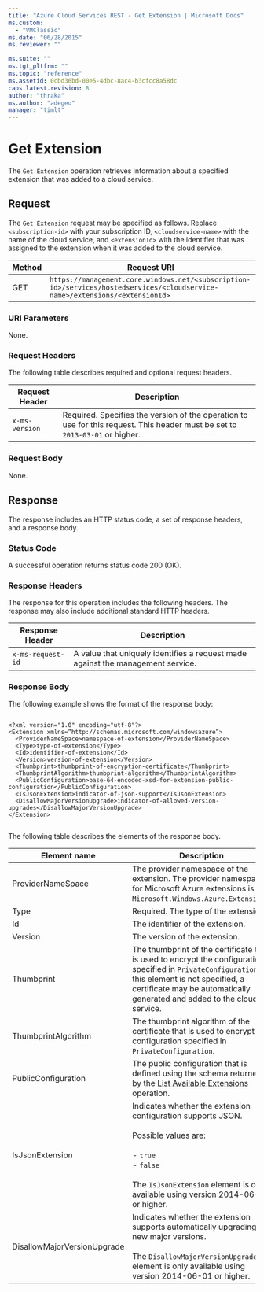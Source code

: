 ```yaml
---
title: "Azure Cloud Services REST - Get Extension | Microsoft Docs"
ms.custom: 
  - "VMClassic"
ms.date: "06/28/2015"
ms.reviewer: ""

ms.suite: ""
ms.tgt_pltfrm: ""
ms.topic: "reference"
ms.assetid: 0cbd36bd-00e5-4dbc-8ac4-b3cfcc8a58dc
caps.latest.revision: 8
author: "thraka"
ms.author: "adegeo"
manager: "timlt"
---
```

# Get Extension
The `Get Extension` operation retrieves information about a specified extension that was added to a cloud service.  
  
## Request  
 The `Get Extension` request may be specified as follows. Replace `<subscription-id>` with your subscription ID, `<cloudservice-name>` with the name of the cloud service, and `<extensionId>` with the identifier that was assigned to the extension when it was added to the cloud service.  
  
|Method|Request URI|  
|------------|-----------------|  
|GET|`https://management.core.windows.net/<subscription-id>/services/hostedservices/<cloudservice-name>/extensions/<extensionId>`|  
  
### URI Parameters  
 None.  
  
### Request Headers  
 The following table describes required and optional request headers.  
  
|Request Header|Description|  
|--------------------|-----------------|  
|`x-ms-version`|Required. Specifies the version of the operation to use for this request. This header must be set to `2013-03-01` or higher.|  
  
### Request Body  
 None.  
  
## Response  
 The response includes an HTTP status code, a set of response headers, and a response body.  
  
### Status Code  
 A successful operation returns status code 200 (OK).  
  
### Response Headers  
 The response for this operation includes the following headers. The response may also include additional standard HTTP headers.  
  
|Response Header|Description|  
|---------------------|-----------------|  
|`x-ms-request-id`|A value that uniquely identifies a request made against the management service.|  
  
### Response Body  
 The following example shows the format of the response body:  
  
```  
  
<?xml version="1.0" encoding="utf-8"?>  
<Extension xmlns=”http://schemas.microsoft.com/windowsazure”>  
  <ProviderNameSpace>namespace-of-extension</ProviderNameSpace>  
  <Type>type-of-extension</Type>  
  <Id>identifier-of-extension</Id>  
  <Version>version-of-extension</Version>  
  <Thumbprint>thumbprint-of-encryption-certificate</Thumbprint>  
  <ThumbprintAlgorithm>thumbprint-algorithm</ThumbprintAlgorithm>  
  <PublicConfiguration>base-64-encoded-xsd-for-extension-public-configuration</PublicConfiguration>  
  <IsJsonExtension>indicator-of-json-support</IsJsonExtension>  
  <DisallowMajorVersionUpgrade>indicator-of-allowed-version-upgrades</DisallowMajorVersionUpgrade>  
</Extension>  
  
```  
  
 The following table describes the elements of the response body.  
  
|Element name|Description|  
|------------------|-----------------|  
|ProviderNameSpace|The provider namespace of the extension. The provider namespace for Microsoft Azure extensions is `Microsoft.Windows.Azure.Extensions`.|  
|Type|Required. The type of the extension.|  
|Id|The identifier of the extension.|  
|Version|The version of the extension.|  
|Thumbprint|The thumbprint of the certificate that is used to encrypt the configuration specified in `PrivateConfiguration`. If this element is not specified, a certificate may be automatically generated and added to the cloud service.|  
|ThumbprintAlgorithm|The thumbprint algorithm of the certificate that is used to encrypt the configuration specified in `PrivateConfiguration`.|  
|PublicConfiguration|The public configuration that is defined using the schema returned by the [List Available Extensions](rest-list-available-extensions.md) operation.|  
|IsJsonExtension|Indicates whether the extension configuration supports JSON.<br /><br /> Possible values are:<br /><br /> -   `true`<br />-   `false`<br /><br /> The `IsJsonExtension` element is only available using version 2014-06-01 or higher.|  
|DisallowMajorVersionUpgrade|Indicates whether the extension supports automatically upgrading to new major versions.<br /><br /> The `DisallowMajorVersionUpgrade` element is only available using version 2014-06-01 or higher.|